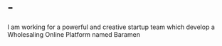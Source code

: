 # -
I am working for a powerful and creative startup team which develop a Wholesaling Online Platform named Baramen
